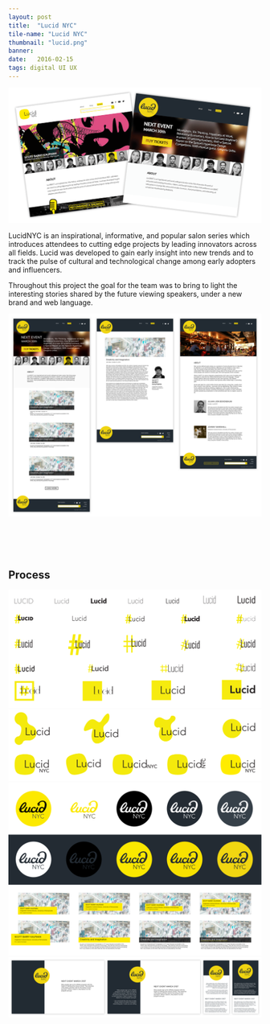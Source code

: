 ```yaml
---
layout: post
title:  "Lucid NYC"
tile-name: "Lucid NYC"
thumbnail: "lucid.png"
banner:
date:   2016-02-15
tags: digital UI UX
---
```


<div class="image-container"><img src="../img/lucid/hero.png" alt="Home page iteration: hero shot"/></div>

LucidNYC is an inspirational, informative, and popular salon series which introduces attendees to cutting edge projects by leading innovators across all fields. Lucid was developed to gain early insight into new trends and to track the pulse of cultural and technological change among early adopters and influencers.

Throughout this project the goal for the team was to bring to light the interesting stories shared by the future viewing speakers, under a new brand and web language.

<div class="image-container" style="margin-bottom:100px"><img src="../img/lucid/mainpages.png" alt="Home about and article final pages"/></div>

## Process

<div class="image-container"><img src="../img/lucid/brandingExploration.svg" alt="Branding iterations with different typefaces"/></div>

<div class="image-container"><img src="../img/lucid/brandingExploration2.svg" alt="Branding iterations with different shapes"/></div>

<div class="image-container"><img src="../img/lucid/colors.svg" alt="Brand color exploration"/></div>

<div class="image-container"><img src="../img/lucid/tileIterations.png" alt="Article Tile Design Iterations"/></div>

<div class="image-container"><img src="../img/lucid/splashpage.png" alt="Mobile and desktop splash pages mockups"/></div>
